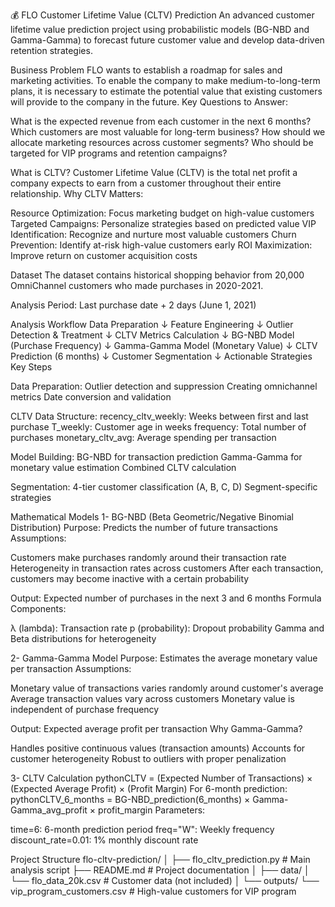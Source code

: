 💰 FLO Customer Lifetime Value (CLTV) Prediction
An advanced customer lifetime value prediction project using probabilistic models (BG-NBD and Gamma-Gamma)
to forecast future customer value and develop data-driven retention strategies.

Business Problem
FLO wants to establish a roadmap for sales and marketing activities. To enable the company to make medium-to-long-term plans, it is necessary to estimate the potential value that existing customers will provide to the company in the future.
Key Questions to Answer:

What is the expected revenue from each customer in the next 6 months?
Which customers are most valuable for long-term business?
How should we allocate marketing resources across customer segments?
Who should be targeted for VIP programs and retention campaigns?

What is CLTV?
Customer Lifetime Value (CLTV) is the total net profit a company expects to earn from a customer throughout their entire relationship.
Why CLTV Matters:

Resource Optimization: Focus marketing budget on high-value customers
Targeted Campaigns: Personalize strategies based on predicted value
VIP Identification: Recognize and nurture most valuable customers
Churn Prevention: Identify at-risk high-value customers early
ROI Maximization: Improve return on customer acquisition costs

Dataset
The dataset contains historical shopping behavior from 20,000 OmniChannel customers
who made purchases in 2020-2021.

Analysis Period: Last purchase date + 2 days (June 1, 2021)

Analysis Workflow
Data Preparation
    ↓
Feature Engineering
    ↓
Outlier Detection & Treatment
    ↓
CLTV Metrics Calculation
    ↓
BG-NBD Model (Purchase Frequency)
    ↓
Gamma-Gamma Model (Monetary Value)
    ↓
CLTV Prediction (6 months)
    ↓
Customer Segmentation
    ↓
Actionable Strategies
Key Steps

Data Preparation:
Outlier detection and suppression
Creating omnichannel metrics
Date conversion and validation


CLTV Data Structure:
recency_cltv_weekly: Weeks between first and last purchase
T_weekly: Customer age in weeks
frequency: Total number of purchases
monetary_cltv_avg: Average spending per transaction


Model Building:
BG-NBD for transaction prediction
Gamma-Gamma for monetary value estimation
Combined CLTV calculation


Segmentation:
4-tier customer classification (A, B, C, D)
Segment-specific strategies



Mathematical Models
1- BG-NBD (Beta Geometric/Negative Binomial Distribution)
Purpose: Predicts the number of future transactions
Assumptions:

Customers make purchases randomly around their transaction rate
Heterogeneity in transaction rates across customers
After each transaction, customers may become inactive with a certain probability

Output: Expected number of purchases in the next 3 and 6 months
Formula Components:

λ (lambda): Transaction rate
p (probability): Dropout probability
Gamma and Beta distributions for heterogeneity

2- Gamma-Gamma Model
Purpose: Estimates the average monetary value per transaction
Assumptions:

Monetary value of transactions varies randomly around customer's average
Average transaction values vary across customers
Monetary value is independent of purchase frequency

Output: Expected average profit per transaction
Why Gamma-Gamma?

Handles positive continuous values (transaction amounts)
Accounts for customer heterogeneity
Robust to outliers with proper penalization

3- CLTV Calculation
pythonCLTV = (Expected Number of Transactions) × (Expected Average Profit) × (Profit Margin)
For 6-month prediction:
pythonCLTV_6_months = BG-NBD_prediction(6_months) × Gamma-Gamma_avg_profit × profit_margin
Parameters:

time=6: 6-month prediction period
freq="W": Weekly frequency
discount_rate=0.01: 1% monthly discount rate

Project Structure
flo-cltv-prediction/
│
├── flo_cltv_prediction.py           # Main analysis script
├── README.md                         # Project documentation
│
├── data/
│   └── flo_data_20k.csv             # Customer data (not included)
│
└── outputs/
    └── vip_program_customers.csv    # High-value customers for VIP program



